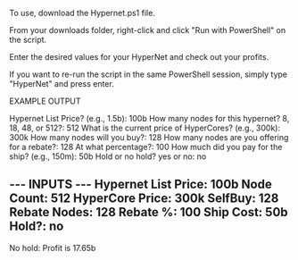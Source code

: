 To use, download the Hypernet.ps1 file.

From your downloads folder, right-click and click "Run with PowerShell" on the script.

Enter the desired values for your HyperNet and check out your profits.

If you want to re-run the script in the same PowerShell session, simply type "HyperNet" and press enter.

EXAMPLE OUTPUT

Hypernet List Price? (e.g., 1.5b): 100b
How many nodes for this hypernet? 8, 18, 48, or 512?: 512
What is the current price of HyperCores? (e.g., 300k): 300k
How many nodes will you buy?: 128
How many nodes are you offering for a rebate?: 128
At what percentage?: 100
How much did you pay for the ship? (e.g., 150m): 50b
Hold or no hold? yes or no: no

--- INPUTS ---
Hypernet List Price: 100b
Node Count: 512
HyperCore Price: 300k
SelfBuy: 128
Rebate Nodes: 128
Rebate %: 100
Ship Cost: 50b
Hold?: no
--------------

No hold: Profit is 17.65b
